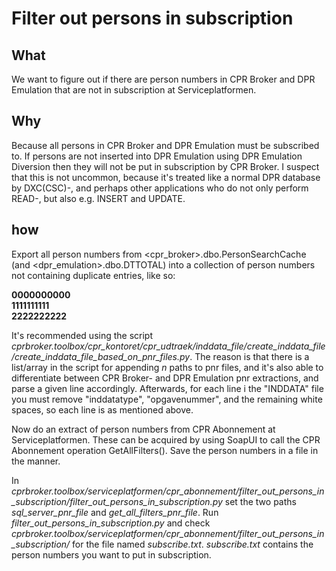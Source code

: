 # Filter out persons in subscription

## What

We want to figure out if there are person numbers in CPR Broker and DPR Emulation that are not in subscription at Serviceplatformen.

## Why

Because all persons in CPR Broker and DPR Emulation must be subscribed to.
If persons are not inserted into DPR Emulation using DPR Emulation Diversion then they will not be put in subscription by CPR Broker. I suspect that this is not uncommon, because it's treated like a normal DPR database by DXC(CSC)-, and perhaps other applications who do not only perform READ-, but also e.g. INSERT and UPDATE.

## how

Export all person numbers from <cpr_broker>.dbo.PersonSearchCache (and <dpr_emulation>.dbo.DTTOTAL) into a collection of person numbers not containing duplicate entries, like so:

**0000000000**<br>
**1111111111**<br>
**2222222222**<br>

It's recommended using the script *cprbroker.toolbox/cpr_kontoret/cpr_udtraek/inddata_file/create_inddata_file/create_inddata_file_based_on_pnr_files.py*. The reason is that there is a list/array in the script for appending *n* paths to pnr files, and it's also able to differentiate between CPR Broker- and DPR Emulation pnr extractions, and parse a given line accordingly.
Afterwards, for each line i the "INDDATA" file you must remove "inddatatype", "opgavenummer", and the remaining white spaces, so each line is as mentioned above.

Now do an extract of person numbers from CPR Abonnement at Serviceplatformen. These can be acquired by using SoapUI to call the CPR Abonnement operation GetAllFilters(). Save the person numbers in a file in the manner.

In *cprbroker.toolbox/serviceplatformen/cpr_abonnement/filter_out_persons_in_subscription/filter_out_persons_in_subscription.py* set the two paths *sql_server_pnr_file* and *get_all_filters_pnr_file*. Run *filter_out_persons_in_subscription.py* and check *cprbroker.toolbox/serviceplatformen/cpr_abonnement/filter_out_persons_in_subscription/* for the file named *subscribe.txt*.
*subscribe.txt* contains the person numbers you want to put in subscription.
